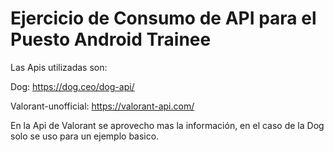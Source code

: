 # Ejercicio de Consumo de API para el Puesto Android Trainee
Las Apis utilizadas son:

Dog: https://dog.ceo/dog-api/

Valorant-unofficial: https://valorant-api.com/

En la Api de Valorant se aprovecho mas la información, en el caso de la Dog solo se uso para un ejemplo basico.
